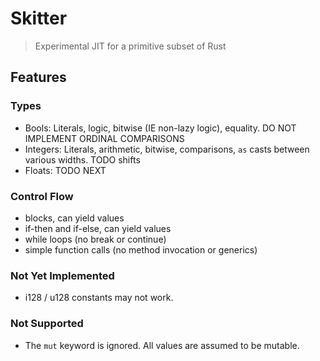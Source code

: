 # Skitter

> Experimental JIT for a primitive subset of Rust

## Features

### Types
- Bools: Literals, logic, bitwise (IE non-lazy logic), equality. DO NOT IMPLEMENT ORDINAL COMPARISONS
- Integers: Literals, arithmetic, bitwise, comparisons, `as` casts between various widths. TODO shifts
- Floats: TODO NEXT

### Control Flow
- blocks, can yield values
- if-then and if-else, can yield values
- while loops (no break or continue)
- simple function calls (no method invocation or generics)

### Not Yet Implemented
- i128 / u128 constants may not work.

### Not Supported
- The `mut` keyword is ignored. All values are assumed to be mutable.
